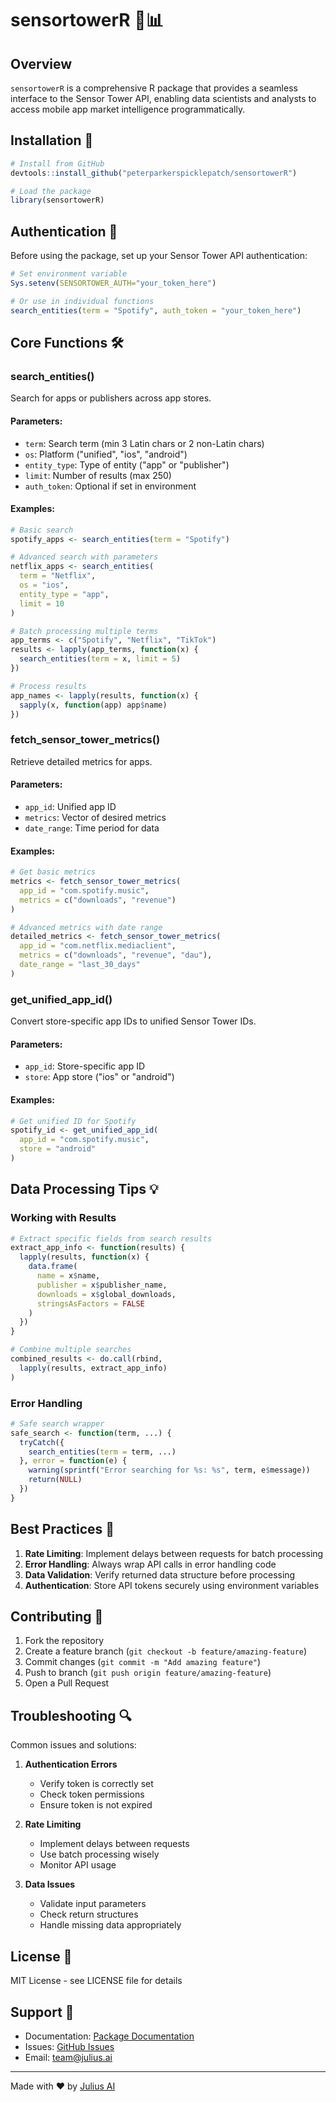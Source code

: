 # sensortowerR 📱📊

## Overview
`sensortowerR` is a comprehensive R package that provides a seamless interface to the Sensor Tower API, enabling data scientists and analysts to access mobile app market intelligence programmatically.

## Installation 🔧

```R
# Install from GitHub
devtools::install_github("peterparkerspicklepatch/sensortowerR")

# Load the package
library(sensortowerR)
```

## Authentication 🔑

Before using the package, set up your Sensor Tower API authentication:

```R
# Set environment variable
Sys.setenv(SENSORTOWER_AUTH="your_token_here")

# Or use in individual functions
search_entities(term = "Spotify", auth_token = "your_token_here")
```

## Core Functions 🛠️

### search_entities()

Search for apps or publishers across app stores.

#### Parameters:
- `term`: Search term (min 3 Latin chars or 2 non-Latin chars)
- `os`: Platform ("unified", "ios", "android")
- `entity_type`: Type of entity ("app" or "publisher")
- `limit`: Number of results (max 250)
- `auth_token`: Optional if set in environment

#### Examples:

```R
# Basic search
spotify_apps <- search_entities(term = "Spotify")

# Advanced search with parameters
netflix_apps <- search_entities(
  term = "Netflix",
  os = "ios",
  entity_type = "app",
  limit = 10
)

# Batch processing multiple terms
app_terms <- c("Spotify", "Netflix", "TikTok")
results <- lapply(app_terms, function(x) {
  search_entities(term = x, limit = 5)
})

# Process results
app_names <- lapply(results, function(x) {
  sapply(x, function(app) app$name)
})
```

### fetch_sensor_tower_metrics()

Retrieve detailed metrics for apps.

#### Parameters:
- `app_id`: Unified app ID
- `metrics`: Vector of desired metrics
- `date_range`: Time period for data

#### Examples:

```R
# Get basic metrics
metrics <- fetch_sensor_tower_metrics(
  app_id = "com.spotify.music",
  metrics = c("downloads", "revenue")
)

# Advanced metrics with date range
detailed_metrics <- fetch_sensor_tower_metrics(
  app_id = "com.netflix.mediaclient",
  metrics = c("downloads", "revenue", "dau"),
  date_range = "last_30_days"
)
```

### get_unified_app_id()

Convert store-specific app IDs to unified Sensor Tower IDs.

#### Parameters:
- `app_id`: Store-specific app ID
- `store`: App store ("ios" or "android")

#### Examples:

```R
# Get unified ID for Spotify
spotify_id <- get_unified_app_id(
  app_id = "com.spotify.music",
  store = "android"
)
```

## Data Processing Tips 💡

### Working with Results

```R
# Extract specific fields from search results
extract_app_info <- function(results) {
  lapply(results, function(x) {
    data.frame(
      name = x$name,
      publisher = x$publisher_name,
      downloads = x$global_downloads,
      stringsAsFactors = FALSE
    )
  })
}

# Combine multiple searches
combined_results <- do.call(rbind, 
  lapply(results, extract_app_info)
)
```

### Error Handling

```R
# Safe search wrapper
safe_search <- function(term, ...) {
  tryCatch({
    search_entities(term = term, ...)
  }, error = function(e) {
    warning(sprintf("Error searching for %s: %s", term, e$message))
    return(NULL)
  })
}
```

## Best Practices 🎯

1. **Rate Limiting**: Implement delays between requests for batch processing
2. **Error Handling**: Always wrap API calls in error handling code
3. **Data Validation**: Verify returned data structure before processing
4. **Authentication**: Store API tokens securely using environment variables

## Contributing 🤝

1. Fork the repository
2. Create a feature branch (`git checkout -b feature/amazing-feature`)
3. Commit changes (`git commit -m "Add amazing feature"`)
4. Push to branch (`git push origin feature/amazing-feature`)
5. Open a Pull Request

## Troubleshooting 🔍

Common issues and solutions:

1. **Authentication Errors**
   - Verify token is correctly set
   - Check token permissions
   - Ensure token is not expired

2. **Rate Limiting**
   - Implement delays between requests
   - Use batch processing wisely
   - Monitor API usage

3. **Data Issues**
   - Validate input parameters
   - Check return structures
   - Handle missing data appropriately

## License 📄

MIT License - see LICENSE file for details

## Support 💬

- Documentation: [Package Documentation](https://github.com/peterparkerspicklepatch/sensortowerR/wiki)
- Issues: [GitHub Issues](https://github.com/peterparkerspicklepatch/sensortowerR/issues)
- Email: team@julius.ai

---
Made with ❤️ by [Julius AI](https://julius.ai)
